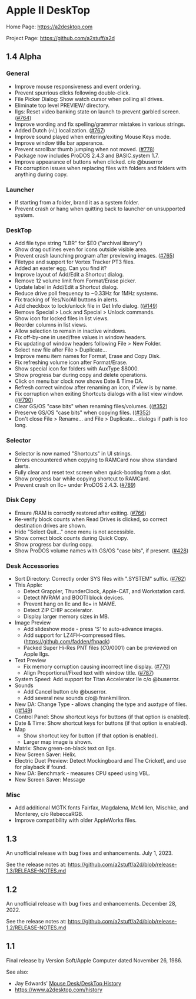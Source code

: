 # Apple II DeskTop

Home Page: https://a2desktop.com

Project Page: https://github.com/a2stuff/a2d

## 1.4 Alpha

### General

* Improve mouse responsiveness and event ordering.
* Prevent spurrious clicks following double-click.
* File Picker Dialog: Show watch cursor when polling all drives.
* Eliminate top level PREVIEW/ directory.
* IIgs: Reset video banking state on launch to prevent garbled screen. ([#764](https://github.com/a2stuff/a2d/issues/764))
* Improve wording and fix spelling/grammar mistakes in various strings.
* Added Dutch (`nl`) localization. ([#767](https://github.com/a2stuff/a2d/issues/767))
* Improve sound played when entering/exiting Mouse Keys mode.
* Improve window title bar apperance.
* Prevent scrollbar thumb jumping when not moved. ([#778](https://github.com/a2stuff/a2d/issues/778))
* Package now includes ProDOS 2.4.3 and BASIC.system 1.7.
* Improve appearance of buttons when clicked. c/o @buserror
* Fix corruption issues when replacing files with folders and folders with anything during copy.

### Launcher
* If starting from a folder, brand it as a system folder.
* Prevent crash or hang when quitting back to launcher on unsupported system.

### DeskTop

* Add file type string "LBR" for $E0 ("archival library")
* Show drag outlines even for icons outside visible area.
* Prevent crash launching program after previewing images. ([#765](https://github.com/a2stuff/a2d/issues/765))
* Filetype and support for Vortex Tracker PT3 files.
* Added an easter egg. Can you find it?
* Improve layout of Add/Edit a Shortcut dialog.
* Remove 12 volume limit from Format/Erase picker.
* Update label in Add/Edit a Shortcut dialog.
* Reduce drive poll frequency to ~0.33Hz for 1MHz systems.
* Fix tracking of Yes/No/All buttons in alerts.
* Add checkbox to lock/unlock file in Get Info dialog. (([#149](https://github.com/a2stuff/a2d/issues/149))
* Remove Special > Lock and Special > Unlock commands.
* Show icon for locked files in list views.
* Reorder columns in list views.
* Allow selection to remain in inactive windows.
* Fix off-by-one in used/free values in window headers.
* Fix updating of window headers following File > New Folder.
* Select new file after File > Duplicate...
* Improve menu item names for Format, Erase and Copy Disk.
* Fix refreshing volume icon after Format/Erase.
* Show special icon for folders with AuxType $8000.
* Show progress bar during copy and delete operations.
* Click on menu bar clock now shows Date & Time DA.
* Refresh correct window after renaming an icon, if view is by name.
* Fix corruption when exiting Shortcuts dialogs with a list view window. (([#790](https://github.com/a2stuff/a2d/issues/790))
* Clear GS/OS "case bits" when renaming files/volumes. (([#352](https://github.com/a2stuff/a2d/issues/352))
* Preserve GS/OS "case bits" when copying files. (([#352](https://github.com/a2stuff/a2d/issues/352))
* Don't close File > Rename... and File > Duplicate... dialogs if path is too long.

### Selector

* Selector is now named "Shortcuts" in UI strings.
* Errors encountered when copying to RAMCard now show standard alerts.
* Fully clear and reset text screen when quick-booting from a slot.
* Show progress bar while copying shortcut to RAMCard.
* Prevent crash on IIc+ under ProDOS 2.4.3. ([#789](https://github.com/a2stuff/a2d/issues/789))

### Disk Copy

* Ensure /RAM is correctly restored after exiting. ([#766](https://github.com/a2stuff/a2d/issues/766))
* Re-verify block counts when Read Drives is clicked, so correct destination drives are shown.
* Hide "Select Quit..." once menu is not accessible.
* Show correct block counts during Quick Copy.
* Show progress bar during copy.
* Show ProDOS volume names with GS/OS "case bits", if present. ([#428](https://github.com/a2stuff/a2d/issues/428))

### Desk Accessories

* Sort Directory: Correctly order SYS files with ".SYSTEM" suffix. ([#762](https://github.com/a2stuff/a2d/issues/762))
* This Apple:
  * Detect Grappler, ThunderClock, Apple-CAT, and Workstation card.
  * Detect NVRAM and BOOTI block devices.
  * Prevent hang on IIc and IIc+ in MAME.
  * Detect ZIP CHIP accelerator.
  * Display larger memory sizes in MB.
* Image Preview
  * Add slideshow mode - press 'S' to auto-advance images.
  * Add support for LZ4FH-compressed files. (https://github.com/fadden/fhpack)
  * Packed Super Hi-Res PNT files ($C0/$0001) can be previewed on Apple IIgs.
* Text Preview
  * Fix memory corruption causing incorrect line display. ([#770](https://github.com/a2stuff/a2d/issues/770))
  * Align Proportional/Fixed text with window title. ([#787](https://github.com/a2stuff/a2d/issues/787))
* System Speed: Add support for Titan Accelerator IIe c/o @buserror.
* Sounds
  * Add Cancel button c/o @buserror.
  * Add several new sounds c/o@ frankmilliron.
* New DA: Change Type - allows changing the type and auxtype of files. (([#149](https://github.com/a2stuff/a2d/issues/149))
* Control Panel: Show shortcut keys for buttons (if that option is enabled).
* Date & Time: Show shortcut keys for buttons (if that option is enabled).
* Map
  * Show shortcut key for button (if that option is enabled).
  * Larger map image is shown.
* Matrix: Show green-on-black text on IIgs.
* New Screen Saver: Helix.
* Electric Duet Preview: Detect Mockingboard and The Cricket!, and use for playback if found.
* New DA: Benchmark - measures CPU speed using VBL.
* New Screen Saver: Message


### Misc

* Add additional MGTK fonts Fairfax, Magdalena, McMillen, Mischke, and Monterey, c/o RebeccaRGB.
* Improve compatibility with older AppleWorks files.


## 1.3

An unofficial release with bug fixes and enhancements. July 1, 2023.

See the release notes at:
https://github.com/a2stuff/a2d/blob/release-1.3/RELEASE-NOTES.md

## 1.2

An unofficial release with bug fixes and enhancements. December 28, 2022.

See the release notes at:
https://github.com/a2stuff/a2d/blob/release-1.2/RELEASE-NOTES.md

## 1.1

Final release by Version Soft/Apple Computer dated November 26, 1986.

See also:

* Jay Edwards' [Mouse Desk/DeskTop History](https://mirrors.apple2.org.za/ground.icaen.uiowa.edu/MiscInfo/Misc/mousedesk.info)
* https://www.a2desktop.com/history
